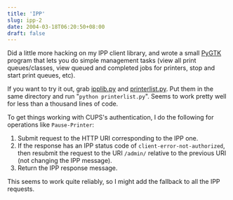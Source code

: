 ```yaml
---
title: 'IPP'
slug: ipp-2
date: 2004-03-18T06:20:50+08:00
draft: false
---
```


Did a little more hacking on my IPP client library, and wrote a small
[PyGTK](http://www.pygtk.org/) program that lets you do simple
management tasks (view all print queues/classes, view queued and
completed jobs for printers, stop and start print queues, etc).

If you want to try it out, grab
[ipplib.py](http://www.daa.com.au/~james/files/ipplib.py) and
[printerlist.py](http://www.daa.com.au/~james/files/printerlist.py). Put
them in the same directory and run \"`python printerlist.py`\". Seems to
work pretty well for less than a thousand lines of code.

To get things working with CUPS\'s authentication, I do the following
for operations like `Pause-Printer`:

1.  Submit request to the HTTP URI corresponding to the IPP one.
2.  If the response has an IPP status code of
    `client-error-not-authorized`, then resubmit the request to the URI
    `/admin/` relative to the previous URI (not changing the IPP
    message).
3.  Return the IPP response message.

This seems to work quite reliably, so I might add the fallback to all
the IPP requests.
